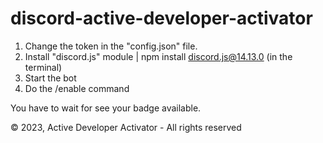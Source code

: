 # discord-active-developer-activator

1. Change the token in the "config.json" file.
2. Install "discord.js" module | npm install discord.js@14.13.0 (in the terminal)
3. Start the bot
4. Do the /enable command

You have to wait for see your badge available.

© 2023, Active Developer Activator - All rights reserved
